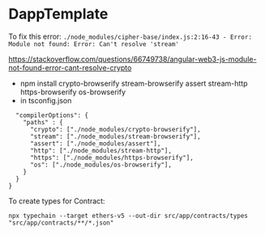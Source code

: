 # DappTemplate

To fix this error: `./node_modules/cipher-base/index.js:2:16-43 - Error: Module not found: Error: Can't resolve 'stream'`

https://stackoverflow.com/questions/66749738/angular-web3-js-module-not-found-error-cant-resolve-crypto

- npm install crypto-browserify stream-browserify assert stream-http https-browserify os-browserify
- in tsconfig.json 
```{
  "compilerOptions": {
    "paths" : {
      "crypto": ["./node_modules/crypto-browserify"],
      "stream": ["./node_modules/stream-browserify"],
      "assert": ["./node_modules/assert"],
      "http": ["./node_modules/stream-http"],
      "https": ["./node_modules/https-browserify"],
      "os": ["./node_modules/os-browserify"],
    }
  }
}
```


To create types for Contract:

```
npx typechain --target ethers-v5 --out-dir src/app/contracts/types "src/app/contracts/**/*.json"
```
